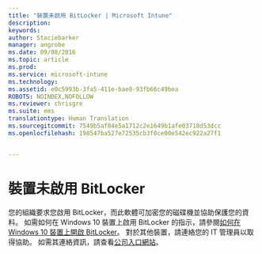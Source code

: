 ```yaml
---
title: "裝置未啟用 BitLocker | Microsoft Intune"
description: 
keywords: 
author: Staciebarker
manager: angrobe
ms.date: 09/08/2016
ms.topic: article
ms.prod: 
ms.service: microsoft-intune
ms.technology: 
ms.assetid: e0c5993b-3fa5-411e-bae0-93fb66c49bea
ROBOTS: NOINDEX,NOFOLLOW
ms.reviewer: chrisgre
ms.suite: ems
translationtype: Human Translation
ms.sourcegitcommit: 7549b5af84e5a1712c2e1649b1afe03718d53dcc
ms.openlocfilehash: 198547ba527e72535cb3f0ce00e542ec922a27f1


---
```



# 裝置未啟用 BitLocker

您的組織要求您啟用 BitLocker，而此軟體可加密您的磁碟機並協助保護您的資料。 如需如何在 Windows 10 裝置上啟用 BitLocker 的指示，請參閱[如何在 Windows 10 裝置上開啟 BitLocker](https://gallery.technet.microsoft.com/How-to-turn-on-BitLocker-34294d3d)。 對於其他裝置，請連絡您的 IT 管理員以取得協助。 如需其連絡資訊，請查看[公司入口網站](http://portal.manage.microsoft.com)。





<!--HONumber=Sep16_HO2-->


